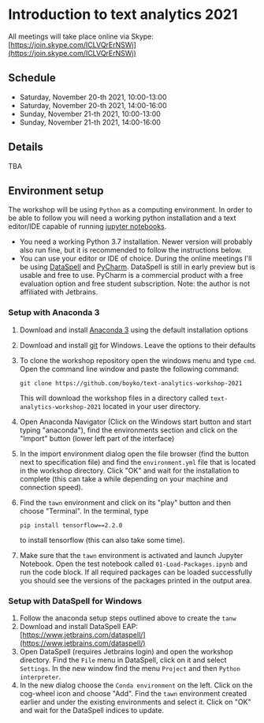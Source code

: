 # Introduction to text analytics 2021

All meetings will take place online via Skype: [https://join.skype.com/ICLVQrErNSWj](https://join.skype.com/ICLVQrErNSWj)

## Schedule

- Saturday, November 20-th 2021, 10:00-13:00
- Saturday, November 20-th 2021, 14:00-16:00
- Sunday, November 21-th 2021, 10:00-13:00
- Sunday, November 21-th 2021, 14:00-16:00

## Details

TBA

## Environment setup

The workshop will be using `Python` as a computing environment. In order to be able to follow you will need
a working python installation and a text editor/IDE capable of running [jupyter notebooks](https://jupyter.org/).

- You need a working Python 3.7 installation. Newer version will probably also run fine, but it is recommended to follow the 
  instructions below.
- You can use your editor or IDE of choice. During the online meetings I'll be using [DataSpell](https://www.jetbrains.com/dataspell/)
  and [PyCharm](https://www.jetbrains.com/pycharm/). DataSpell is still in early preview but is usable and free to use.
  PyCharm is a commercial product with a free evaluation option and free student subscription. Note: the author is not affiliated with
  Jetbrains.

### Setup with Anaconda 3

1. Download and install [Anaconda 3](https://www.anaconda.com/products/individual) using
   the default installation options
2. Download and install [git](https://git-scm.com/download/win) for Windows. Leave the options to their defaults
3. To clone the workshop repository open the windows menu and type `cmd`. Open the command line window and paste the following
   command:
    ```
    git clone https://github.com/boyko/text-analytics-workshop-2021
    ```

   This will download the workshop files in a directory called `text-analytics-workshop-2021` located in your user
   directory.
4. Open Anaconda Navigator (Click on the Windows start button and start typing "anaconda"), find the environments section and click on the "Import" button (lower left part of the interface)
5. In the import environment dialog open the file browser (find the button next to specification file) and find the `environment.yml` file that is located in the
   workshop directory. Click "OK" and wait for the installation to complete (this can take a while depending on your machine and connection speed).
6. Find the `tawn` environment and click on its "play" button and then choose "Terminal". In the terminal,
   type

    ```
    pip install tensorflow==2.2.0
    ```

   to install tensorflow (this can also take some time).
7. Make sure that the `tawn` environment is activated and launch Jupyter Notebook. Open the test notebook
    called `01-Load-Packages.ipynb` and run the code block. If all required packages can be loaded successfully
    you should see the versions of the packages printed in the output area.


### Setup with DataSpell for Windows

1. Follow the anaconda setup steps outlined above to create the `tanw`
2. Download and install DataSpell EAP: [https://www.jetbrains.com/dataspell/](https://www.jetbrains.com/dataspell/)
3. Open DataSpell (requires Jetbrains login) and open the workshop directory.
   Find the `File` menu in DataSpell, click on it and select `Settings`. In the new window find the menu `Project` and
   then `Python interpreter`.
4. In the new dialog choose the `Conda environment` on the left. Click on the cog-wheel icon and choose "Add". Find the `tawn` environment created earlier and
    under the existing environments and select it. Click on "OK" and wait for the DataSpell indices to update.

[//]: # (5. When the environment creation is finished, click on the `Terminal` button at the bottom of the interface. )

[//]: # (   This will open a new command line interface. Copy and run the following command there to install )

[//]: # (   the python packages in the conda environment.)

[//]: # ()
[//]: # (    ```)

[//]: # (    conda install scikit-learn=1.0.* numpy=1.21.* seaborn=0.11.* scipy=1.7.* jupyter=1.0.* nltk=3.6.* matplotlib=3.4.* pandas=1.3.*)

[//]: # (    ```)

[//]: # ()

